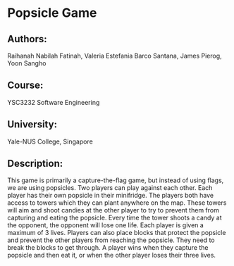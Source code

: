 # Popsicle Game

## Authors:
Raihanah Nabilah Fatinah, Valeria Estefania Barco Santana, James Pierog, Yoon Sangho

## Course:
YSC3232 Software Engineering

## University:
Yale-NUS College, Singapore

## Description:
This game is primarily a capture-the-flag game, but instead of using flags, we are using popsicles.
Two players can play against each other. Each player has their own popsicle in their minifridge. The players both have access to towers which they can plant anywhere on the map. These towers will aim and shoot candies at the other player to try to prevent them from capturing and eating the popsicle. Every time the tower shoots a candy at the opponent, the opponent will lose one life. Each player is given a maximum of 3 lives. Players can also place blocks that protect the popsicle and prevent the other players from reaching the popsicle. They need to break the blocks to get through. A player wins when they capture the popsicle and then eat it, or when the other player loses their three lives.
